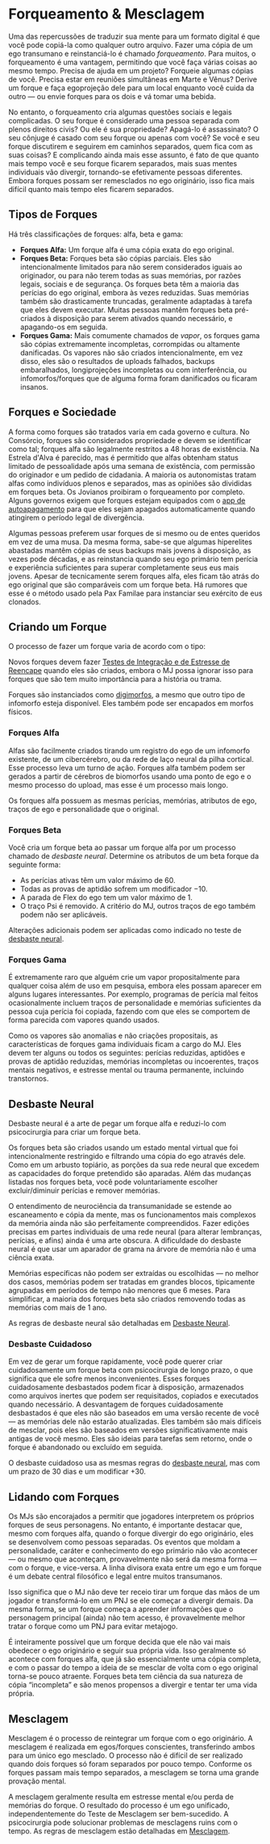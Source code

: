 # Forqueamento & Mesclagem

Uma das repercussões de traduzir sua mente para um formato digital é que você pode copiá-la como qualquer outro arquivo. Fazer uma cópia de um ego transumano e reinstanciá-lo é chamado _forqueamento_. Para muitos, o forqueamento é uma vantagem, permitindo que você faça várias coisas ao mesmo tempo. Precisa de ajuda em um projeto? Forqueie algumas cópias de você. Precisa estar em reuniões simultâneas em Marte e Vênus? Derive um forque e faça egoprojeção dele para um local enquanto você cuida da outro — ou envie forques para os dois e vá tomar uma bebida.

No entanto, o forqueamento cria algumas questões sociais e legais complicadas. O seu forque é considerado uma pessoa separada com plenos direitos civis? Ou ele é sua propriedade? Apagá-lo é assassinato? O seu cônjuge é casado com seu forque ou apenas com você? Se você e seu forque discutirem e seguirem em caminhos separados, quem fica com as suas coisas? E complicando ainda mais esse assunto, é fato de que quanto mais tempo você e seu forque ficarem separados, mais suas mentes individuais vão divergir, tornando-se efetivamente pessoas diferentes. Embora forques possam ser remesclados no ego originário, isso fica mais difícil quanto mais tempo eles ficarem separados.

## Tipos de Forques

Há três classificações de forques: alfa, beta e gama:

- **Forques Alfa:** Um forque alfa é uma cópia exata do ego original.
- **Forques Beta:** Forques beta são cópias parciais. Eles são intencionalmente limitados para não serem considerados iguais ao originador, ou para não terem todas as suas memórias, por razões legais, sociais e de segurança. Os forques beta têm a maioria das perícias do ego original, embora às vezes reduzidas. Suas memórias também são drasticamente truncadas, geralmente adaptadas à tarefa que eles devem executar. Muitas pessoas mantêm forques beta pré-criados à disposição para serem ativados quando necessário, e apagando-os em seguida.
- **Forques Gama:** Mais comumente chamados de _vapor_, os forques gama são cópias extremamente incompletas, corrompidas ou altamente danificadas. Os vapores não são criados intencionalmente, em vez disso, eles são o resultados de uploads falhados, backups embaralhados, longiprojeções incompletas ou com interferência, ou infomorfos/forques que de alguma forma foram danificados ou ficaram insanos.

## Forques e Sociedade

A forma como forques são tratados varia em cada governo e cultura. No Consórcio, forques são considerados propriedade e devem se identificar como tal; forques alfa são legalmente restritos a 48 horas de existência. Na Estrela d'Alva é parecido, mas é permitido que alfas obtenham status limitado de pessoalidade após uma semana de existência, com permissão do originador e um pedido de cidadania. A maioria os autonomistas tratam alfas como indivíduos plenos e separados, mas as opiniões são divididas em forques beta. Os Jovianos proibiram o forqueamento por completo. Alguns governos exigem que forques estejam equipados com o [app de autoapagamento](../16/12-meshware.md) para que eles sejam apagados automaticamente quando atingirem o período legal de divergência.

Algumas pessoas preferem usar forques de si mesmo ou de entes queridos em vez de uma musa. Da mesma forma, sabe-se que algumas hiperelites abastadas mantêm cópias de seus backups mais jovens à disposição, as vezes pode décadas, e as reinstancia quando seu ego primário tem perícia e experiência suficientes para superar completamente seus eus mais jovens. Apesar de tecnicamente serem forques alfa, eles ficam tão atrás do ego original que são comparáveis com um forque beta. Há rumores que esse é o método usado pela Pax Familae para instanciar seu exército de eus clonados.

## Criando um Forque

O processo de fazer um forque varia de acordo com o tipo:

Novos forques devem fazer [Testes de Integração e de Estresse de Reencape](02-resleeving.md#resleeving-tests) quando eles são criados, embora o MJ possa ignorar isso para forques que são tem muito importância para a história ou trama.

Forques são instanciados como [digimorfos](../04/26-infomorphs.md#digimorph), a mesmo que outro tipo de infomorfo esteja disponível. Eles também pode ser encapados em morfos físicos.

### Forques Alfa

Alfas são facilmente criados tirando um registro do ego de um infomorfo existente, de um cibercérebro, ou da rede de laço neural da pilha cortical. Esse processo leva um turno de ação. Forques alfa também podem ser gerados a partir de cérebros de biomorfos usando uma ponto de ego e o mesmo processo do upload, mas esse é um processo mais longo.

Os forques alfa possuem as mesmas perícias, memórias, atributos de ego, traços de ego e personalidade que o original.

### Forques Beta

Você cria um forque beta ao passar um forque alfa por um processo chamado de _desbaste neural_. Determine os atributos de um beta forque da seguinte forma:

- As perícias ativas têm um valor máximo de 60.
- Todas as provas de aptidão sofrem um modificador −10.
- A parada de Flex do ego tem um valor máximo de 1.
- O traço Psi é removido. A critério do MJ, outros traços de ego também podem não ser aplicáveis.

Alterações adicionais podem ser aplicadas como indicado no teste de [desbaste neural](06-psychosurgery-procedures.md#neural-pruning).

### Forques Gama

É extremamente raro que alguém crie um vapor propositalmente para qualquer coisa além de uso em pesquisa, embora eles possam aparecer em alguns lugares interessantes. Por exemplo, programas de perícia mal feitos ocasionalmente incluem traços de personalidade e memórias suficientes da pessoa cuja perícia foi copiada, fazendo com que eles se comportem de forma parecida com vapores quando usados.

Como os vapores são anomalias e não criações propositais, as características de forques gama individuais ficam a cargo do MJ. Eles devem ter alguns ou todos os seguintes: perícias reduzidas, aptidões e provas de aptidão reduzidas, memórias incompletas ou incoerentes, traços mentais negativos, e estresse mental ou trauma permanente, incluindo transtornos.

## Desbaste Neural

Desbaste neural é a arte de pegar um forque alfa e reduzi-lo com psicocirurgia para criar um forque beta.

Os forques beta são criados usando um estado mental virtual que foi intencionalmente restringido e filtrando uma cópia do ego através dele. Como em um arbusto topiário, as porções da sua rede neural que excedem as capacidades do forque pretendido são aparadas. Além das mudanças listadas nos forques beta, você pode voluntariamente escolher excluir/diminuir perícias e remover memórias.

O entendimento de neurociência da transumanidade se estende ao escaneamento e cópia da mente, mas os funcionamentos mais complexos da memória ainda não são perfeitamente compreendidos. Fazer edições precisas em partes individuais de uma rede neural (para alterar lembranças, perícias, e afins) ainda é uma arte obscura. A dificuldade do desbaste neural é que usar um aparador de grama na árvore de memória não é uma ciência exata.

Memórias específicas não podem ser extraídas ou escolhidas — no melhor dos casos, memórias podem ser tratadas em grandes blocos, tipicamente agrupadas em períodos de tempo não menores que 6 meses. Para simplificar, a maioria dos forques beta são criados removendo todas as memórias com mais de 1 ano.

As regras de desbaste neural são detalhadas em [Desbaste Neural](06-psychosurgery-procedures.md#neural-pruning).

### Desbaste Cuidadoso

Em vez de gerar um forque rapidamente, você pode querer criar cuidadosamente um forque beta com psicocirurgia de longo prazo, o que significa que ele sofre menos inconvenientes. Esses forques cuidadosamente desbastados podem ficar à disposição, armazenados como arquivos inertes que podem ser requisitados, copiados e executados quando necessário. A desvantagem de forques cuidadosamente desbastados é que eles não são baseados em uma versão recente de você — as memórias dele não estarão atualizadas. Eles também são mais difíceis de mesclar, pois eles são baseados em versões significativamente mais antigas de você mesmo. Eles são ideias para tarefas sem retorno, onde o forque é abandonado ou excluído em seguida.

O desbaste cuidadoso usa as mesmas regras do [desbaste neural](06-psychosurgery-procedures.md#neural-pruning), mas com um prazo de 30 dias e um modificar +30.

## Lidando com Forques

Os MJs são encorajados a permitir que jogadores interpretem os próprios forques de seus personagens. No entanto, é importante destacar que, mesmo com forques alfa, quando o forque divergir do ego originário, eles se desenvolvem como pessoas separadas. Os eventos que moldam a personalidade, caráter e conhecimento do ego primário não vão acontecer — ou mesmo que aconteçam, provavelmente não será da mesma forma — com o forque, e vice-versa. A linha divisora exata entre um ego e um forque é um debate central filosófico e legal entre muitos transumanos.

Isso significa que o MJ não deve ter receio tirar um forque das mãos de um jogador e transformá-lo em um PNJ se ele começar a divergir demais. Da mesma forma, se um forque começa a aprender informações que o personagem principal (ainda) não tem acesso, é provavelmente melhor tratar o forque como um PNJ para evitar metajogo.

É inteiramente possível que um forque decida que ele não vai mais obedecer o ego originário e seguir sua própria vida. Isso geralmente só acontece com forques alfa, que já são essencialmente uma cópia completa, e com o passar do tempo a ideia de se mesclar de volta com o ego original torna-se pouco atraente. Forques beta tem ciência da sua natureza de cópia “incompleta” e são menos propensos a divergir e tentar ter uma vida própria.

## Mesclagem

Mesclagem é o processo de reintegrar um forque com o ego originário. A mesclagem é realizada em egos/forques conscientes, transferindo ambos para um único ego mesclado. O processo não é difícil de ser realizado quando dois forques só foram separados por pouco tempo. Conforme os forques passam mais tempo separados, a mesclagem se torna uma grande provação mental.

A mesclagem geralmente resulta em estresse mental e/ou perda de memórias do forque. O resultado do processo é um ego unificado, independentemente do Teste de Mesclagem ser bem-sucedido. A psicocirurgia pode solucionar problemas de mesclagens ruins com o tempo. As regras de mesclagem estão detalhadas em [Mesclagem](06-psychosurgery-procedures.md#merging).
